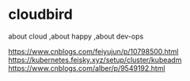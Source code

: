 # cloudbird
about cloud ,about happy ,about dev-ops

https://www.cnblogs.com/feiyujun/p/10798500.html
https://kubernetes.feisky.xyz/setup/cluster/kubeadm
https://www.cnblogs.com/alber/p/9549192.html
